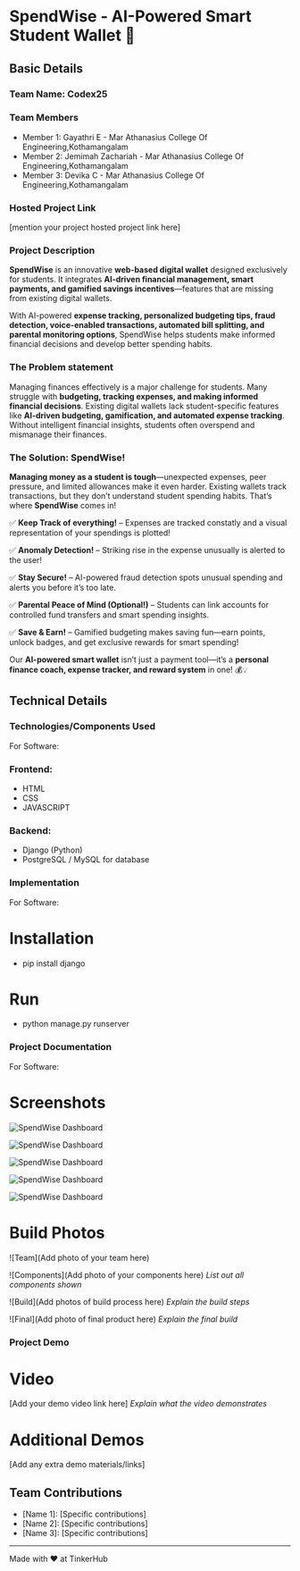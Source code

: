 # SpendWise - AI-Powered Smart Student Wallet 🎯


## Basic Details
### Team Name: Codex25


### Team Members
- Member 1: Gayathri E - Mar Athanasius College Of Engineering,Kothamangalam
- Member 2: Jemimah Zachariah - Mar Athanasius College Of Engineering,Kothamangalam
- Member 3: Devika C - Mar Athanasius College Of Engineering,Kothamangalam

### Hosted Project Link
[mention your project hosted project link here]

### Project Description
**SpendWise** is an innovative **web-based digital wallet** designed exclusively for students. It integrates **AI-driven financial management, smart payments, and gamified savings incentives**—features that are missing from existing digital wallets.

With AI-powered **expense tracking, personalized budgeting tips, fraud detection, voice-enabled transactions, automated bill splitting, and parental monitoring options**, SpendWise helps students make informed financial decisions and develop better spending habits.

### The Problem statement
Managing finances effectively is a major challenge for students. Many struggle with **budgeting, tracking expenses, and making informed financial decisions**. Existing digital wallets lack student-specific features like **AI-driven budgeting, gamification, and automated expense tracking**. Without intelligent financial insights, students often overspend and mismanage their finances.

### **The Solution: SpendWise!**
 **Managing money as a student is tough**—unexpected expenses, peer pressure, and limited allowances make it even harder. Existing wallets track transactions, but they don’t understand student spending habits. That’s where **SpendWise** comes in!

✅ **Keep Track of everything!** – Expenses are tracked constatly and a visual representation of your spendings is plotted!

✅ **Anomaly Detection!** – Striking rise in the expense unusually is alerted to the user!

✅ **Stay Secure!** – AI-powered fraud detection spots unusual spending and alerts you before it’s too late.

✅ **Parental Peace of Mind (Optional!)** – Students can link accounts for controlled fund transfers and smart spending insights.

✅ **Save & Earn!** – Gamified budgeting makes saving fun—earn points, unlock badges, and get exclusive rewards for smart spending!

Our **AI-powered smart wallet** isn’t just a payment tool—it’s a **personal finance coach, expense tracker, and reward system** in one! 💰💡

## Technical Details
### Technologies/Components Used
For Software:
### **Frontend:**
- HTML
- CSS
- JAVASCRIPT

### **Backend:**
- Django (Python)
- PostgreSQL / MySQL for database

### Implementation
For Software:
# Installation
- pip install django

# Run
- python manage.py runserver

### Project Documentation
For Software:

# Screenshots 
![SpendWise Dashboard](static/images/Screenshot%202025-02-02%20095927.png)

![SpendWise Dashboard](static/images/Screenshot%202025-02-02%20095948.png)

![SpendWise Dashboard](static/images/Screenshot%202025-02-02%20100012.png)

![SpendWise Dashboard](static/images/Screenshot%202025-02-02%20100038.png)

![SpendWise Dashboard](static/images/Screenshot%202025-02-02%20100119.png)

# Build Photos
![Team](Add photo of your team here)


![Components](Add photo of your components here)
*List out all components shown*

![Build](Add photos of build process here)
*Explain the build steps*

![Final](Add photo of final product here)
*Explain the final build*

### Project Demo
# Video
[Add your demo video link here]
*Explain what the video demonstrates*

# Additional Demos
[Add any extra demo materials/links]

## Team Contributions
- [Name 1]: [Specific contributions]
- [Name 2]: [Specific contributions]
- [Name 3]: [Specific contributions]

---
Made with ❤️ at TinkerHub
